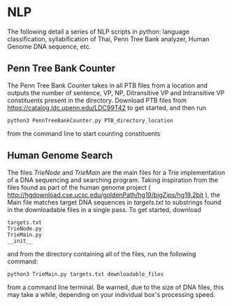# NLP
The following detail a series of NLP scripts in python: language classification, syllabification of Thai, Penn Tree Bank analyzer, Human Genome DNA sequence, etc.

## Penn Tree Bank Counter
The Penn Tree Bank Counter takes in all PTB files from a location and outputs the number of sentence, VP, NP, Ditransitive VP and Intransitive VP constituents present in the directory. Download PTB files from https://catalog.ldc.upenn.edu/LDC99T42 to get started, and then run 
```
python3 PennTreeBankCounter.py PTB_directory_location
```
from the command line to start counting constituents

## Human Genome Search
The files _TrieNode_ and _TrieMain_ are the main files for a Trie implementation of a DNA sequencing and searching program. Taking inspiration from the files found as part of the human genome project ( http://hgdownload.cse.ucsc.edu/goldenPath/hg19/bigZips/hg19.2bit ), the Main file matches target DNA sequences in _targets.txt_ to substrings found in the downloadable files in a single pass. 
To get started, download 
``` 
targets.txt
TrieNode.py
TrieMain.py
__init__
```
and from the directory containing all of the files, run the following command:
```
python3 TrieMain.py targets.txt downloadable_files
``` 
from a command line terminal. Be warned, due to the size of DNA files, this may take a while, depending on your individual box's processing speed.
